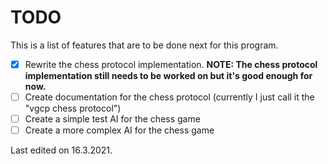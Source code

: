 # TODO

This is a list of features that are to be done next for this program.

- [x] Rewrite the chess protocol implementation. **NOTE: The chess protocol implementation still needs to be worked on but it's good enough for now.**
- [ ] Create documentation for the chess protocol (currently I just call it the "vgcp chess protocol")
- [ ] Create a simple test AI for the chess game
- [ ] Create a more complex AI for the chess game

Last edited on 16.3.2021.
